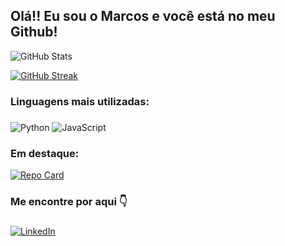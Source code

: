 ## Olá!! Eu sou o Marcos e você está no meu Github!

![GitHub Stats](https://github-readme-stats.vercel.app/api?username=marcospontesjunior&theme=transparent&bg_color=000&border_color=30A3DC&show_icons=true&icon_color=30A3DC&title_color=E94D5F&text_color=FFF)

[![GitHub Streak](https://streak-stats.demolab.com/?user=marcospontesjunior&theme=bear&background=000&border=30A3DC&dates=FFF)](https://git.io/streak-stats)

### Linguagens mais utilizadas:
###
![Python](https://img.shields.io/badge/Python-000?style=for-the-badge&logo=python) ![JavaScript](https://img.shields.io/badge/JavaScript-000?style=for-the-badge&logo=javascript)

### Em destaque: 

[![Repo Card](https://github-readme-stats.vercel.app/api/pin/?username=marcospontesjunior&repo=exercicios-logicaprogramacao-javascript&bg_color=000&border_color=30A3DC&show_icons=true&icon_color=30A3DC&title_color=E94D5F&text_color=FFF)](https://github.com/marcospontesjunior/exercicios-logicaprogramacao-javascript)

### Me encontre por aqui 👇
###

[![LinkedIn](https://img.shields.io/badge/LinkedIn-000?style=for-the-badge&logo=linkedin&logoColor=0E76A8)](https://linkedin.com/in/marcospontesjunior)
